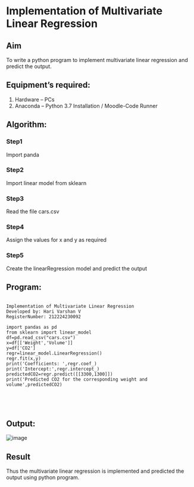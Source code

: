 # Implementation of Multivariate Linear Regression
## Aim
To write a python program to implement multivariate linear regression and predict the output.
## Equipment’s required:
1.	Hardware – PCs
2.	Anaconda – Python 3.7 Installation / Moodle-Code Runner
## Algorithm:
### Step1
Import panda

### Step2
Import linear model from sklearn

### Step3
Read the file cars.csv

### Step4
Assign the values for x and y as required


### Step5
Create the linearRegression model and predict the output


## Program:
```

Implementation of Multivariate Linear Regression
Developed by: Hari Varshan V
RegisterNumber: 212224230092

import pandas as pd
from sklearn import linear_model
df=pd.read_csv("cars.csv")
x=df[['Weight','Volume']]
y=df['CO2']
regr=linear_model.LinearRegression()
regr.fit(x,y)
print('Coefficients: ',regr.coef_)
print('Intercept:',regr.intercept_)
predictedCO2=regr.predict([[3300,1300]])
print('Predicted CO2 for the corresponding weight and volume',predictedCO2)





```
## Output:
![image](https://github.com/user-attachments/assets/4448ced7-7370-4fe3-b4c7-50a5719b13fc)



## Result
Thus the multivariate linear regression is implemented and predicted the output using python program.
